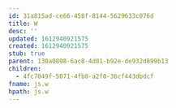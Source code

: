 ```yaml
---
id: 31a815ad-ce66-458f-8144-5629633c076d
title: W
desc: ''
updated: 1612940921575
created: 1612940921575
stub: true
parent: 130a0898-6ac8-4d81-b92e-de932d899b13
children:
  - 4fc7049f-5071-4fb0-a2f0-36cf443dbdcf
fname: js.w
hpath: js.w
---
```



